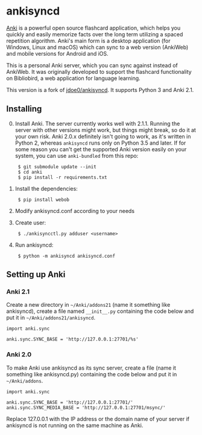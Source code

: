 ankisyncd
=========

[Anki][] is a powerful open source flashcard application, which helps you
quickly and easily memorize facts over the long term utilizing a spaced
repetition algorithm. Anki's main form is a desktop application (for Windows,
Linux and macOS) which can sync to a web version (AnkiWeb) and mobile
versions for Android and iOS.

This is a personal Anki server, which you can sync against instead of
AnkiWeb. It was originally developed to support the flashcard functionality
on Bibliobird, a web application for language learning.

This version is a fork of [jdoe0/ankisyncd](https://github.com/jdoe0/ankisyncd).
It supports Python 3 and Anki 2.1.

Installing
----------

0. Install Anki. The server currently works well with 2.1.1. Running the server
   with other versions might work, but things might break, so do it at your own
   risk. Anki 2.0.x definitely isn't going to work, as it's written in Python 2,
   whereas `ankisyncd` runs only on Python 3.5 and later. If for some reason
   you can't get the supported Anki version easily on your system, you can use
   `anki-bundled` from this repo:

        $ git submodule update --init
        $ cd anki
        $ pip install -r requirements.txt

1. Install the dependencies:

        $ pip install webob

2. Modify ankisyncd.conf according to your needs

3. Create user:

        $ ./ankisyncctl.py adduser <username>

4. Run ankisyncd:

        $ python -m ankisyncd ankisyncd.conf

Setting up Anki
---------------

### Anki 2.1

Create a new directory in `~/Anki/addons21` (name it something like ankisyncd),
create a file named `__init__.py` containing the code below and put it in
`~/Anki/addons21/ankisyncd`.

    import anki.sync

    anki.sync.SYNC_BASE = 'http://127.0.0.1:27701/%s'

### Anki 2.0

To make Anki use ankisyncd as its sync server, create a file (name it something
like ankisyncd.py) containing the code below and put it in `~/Anki/addons`.

    import anki.sync

    anki.sync.SYNC_BASE = 'http://127.0.0.1:27701/'
    anki.sync.SYNC_MEDIA_BASE = 'http://127.0.0.1:27701/msync/'

Replace 127.0.0.1 with the IP address or the domain name of your server if
ankisyncd is not running on the same machine as Anki.

[Anki]: https://apps.ankiweb.net/
[dsnopek's Anki Sync Server]: https://github.com/dsnopek/anki-sync-server
